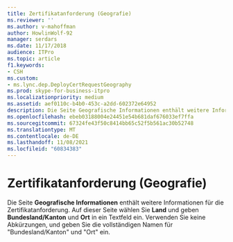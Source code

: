 ```yaml
---
title: Zertifikatanforderung (Geografie)
ms.reviewer: ''
ms.author: v-mahoffman
author: HowlinWolf-92
manager: serdars
ms.date: 11/17/2018
audience: ITPro
ms.topic: article
f1.keywords:
- CSH
ms.custom:
- ms.lync.dep.DeployCertRequestGeography
ms.prod: skype-for-business-itpro
ms.localizationpriority: medium
ms.assetid: aef0110c-b4b0-453c-a2dd-602372e64952
description: Die Seite Geografische Informationen enthält weitere Informationen für die Zertifikatanforderung. Auf dieser Seite wählen Sie Land und geben Bundesland/Kanton und Ort in ein Textfeld ein. Verwenden Sie keine Abkürzungen, und geben Sie die vollständigen Namen für "Bundesland/Kanton" und "Ort" ein.
ms.openlocfilehash: ebeb03188004e24451e54b681daf676033ef7ffa
ms.sourcegitcommit: 67324fe43f50c8414bb65c52f5b561ac30b52748
ms.translationtype: MT
ms.contentlocale: de-DE
ms.lasthandoff: 11/08/2021
ms.locfileid: "60834383"
---
```

# <a name="certificate-request-geography"></a>Zertifikatanforderung (Geografie)
 
Die Seite **Geografische Informationen** enthält weitere Informationen für die Zertifikatanforderung. Auf dieser Seite wählen Sie **Land** und geben **Bundesland/Kanton** und **Ort** in ein Textfeld ein. Verwenden Sie keine Abkürzungen, und geben Sie die vollständigen Namen für "Bundesland/Kanton" und "Ort" ein.
  

